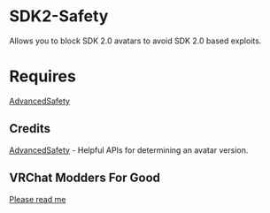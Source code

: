 # SDK2-Safety
Allows you to block SDK 2.0 avatars to avoid SDK 2.0 based exploits.

# Requires
[AdvancedSafety](https://github.com/knah/VRCMods#advancedsafety)

## Credits
[AdvancedSafety](https://github.com/knah/VRCMods#advancedsafety) - Helpful APIs for determining an avatar version.

## VRChat Modders For Good
[Please read me](https://gist.github.com/CorneliusCornbread/68c382f0d88a22ff352a0a382d5566b4)
